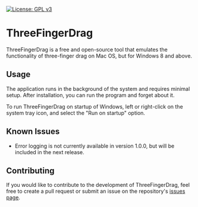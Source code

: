 [![License: GPL v3](https://img.shields.io/badge/License-GPLv3-blue.svg)](https://www.gnu.org/licenses/gpl-3.0)

# ThreeFingerDrag

ThreeFingerDrag is a free and open-source tool that emulates the functionality of three-finger drag on Mac OS, but for Windows 8 and above. 

## Usage

The application runs in the background of the system and requires minimal setup. After installation, you can run the program and forget about it.

To run ThreeFingerDrag on startup of Windows, left or right-click on the system tray icon, and select the "Run on startup" option.

## Known Issues

- Error logging is not currently available in version 1.0.0, but will be included in the next release.

## Contributing

If you would like to contribute to the development of ThreeFingerDrag, feel free to create a pull request or submit an issue on the repository's [issues page](https://github.com/username/repo/issues).
